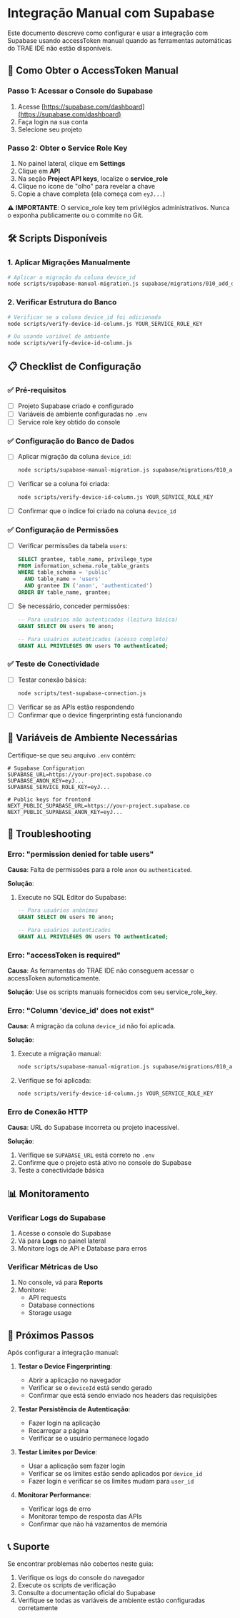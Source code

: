 # Integração Manual com Supabase

Este documento descreve como configurar e usar a integração com Supabase usando accessToken manual quando as ferramentas automáticas do TRAE IDE não estão disponíveis.

## 🔑 Como Obter o AccessToken Manual

### Passo 1: Acessar o Console do Supabase
1. Acesse [https://supabase.com/dashboard](https://supabase.com/dashboard)
2. Faça login na sua conta
3. Selecione seu projeto

### Passo 2: Obter o Service Role Key
1. No painel lateral, clique em **Settings**
2. Clique em **API**
3. Na seção **Project API keys**, localize o **service_role**
4. Clique no ícone de "olho" para revelar a chave
5. Copie a chave completa (ela começa com `eyJ...`)

⚠️ **IMPORTANTE**: O service_role key tem privilégios administrativos. Nunca o exponha publicamente ou o commite no Git.

## 🛠️ Scripts Disponíveis

### 1. Aplicar Migrações Manualmente

```bash
# Aplicar a migração da coluna device_id
node scripts/supabase-manual-migration.js supabase/migrations/010_add_device_id_column.sql YOUR_SERVICE_ROLE_KEY
```

### 2. Verificar Estrutura do Banco

```bash
# Verificar se a coluna device_id foi adicionada
node scripts/verify-device-id-column.js YOUR_SERVICE_ROLE_KEY

# Ou usando variável de ambiente
node scripts/verify-device-id-column.js
```

## 📋 Checklist de Configuração

### ✅ Pré-requisitos
- [ ] Projeto Supabase criado e configurado
- [ ] Variáveis de ambiente configuradas no `.env`
- [ ] Service role key obtido do console

### ✅ Configuração do Banco de Dados
- [ ] Aplicar migração da coluna `device_id`:
  ```bash
  node scripts/supabase-manual-migration.js supabase/migrations/010_add_device_id_column.sql YOUR_SERVICE_ROLE_KEY
  ```
- [ ] Verificar se a coluna foi criada:
  ```bash
  node scripts/verify-device-id-column.js YOUR_SERVICE_ROLE_KEY
  ```
- [ ] Confirmar que o índice foi criado na coluna `device_id`

### ✅ Configuração de Permissões
- [ ] Verificar permissões da tabela `users`:
  ```sql
  SELECT grantee, table_name, privilege_type 
  FROM information_schema.role_table_grants 
  WHERE table_schema = 'public' 
    AND table_name = 'users' 
    AND grantee IN ('anon', 'authenticated') 
  ORDER BY table_name, grantee;
  ```
- [ ] Se necessário, conceder permissões:
  ```sql
  -- Para usuários não autenticados (leitura básica)
  GRANT SELECT ON users TO anon;
  
  -- Para usuários autenticados (acesso completo)
  GRANT ALL PRIVILEGES ON users TO authenticated;
  ```

### ✅ Teste de Conectividade
- [ ] Testar conexão básica:
  ```bash
  node scripts/test-supabase-connection.js
  ```
- [ ] Verificar se as APIs estão respondendo
- [ ] Confirmar que o device fingerprinting está funcionando

## 🔧 Variáveis de Ambiente Necessárias

Certifique-se que seu arquivo `.env` contém:

```env
# Supabase Configuration
SUPABASE_URL=https://your-project.supabase.co
SUPABASE_ANON_KEY=eyJ...
SUPABASE_SERVICE_ROLE_KEY=eyJ...

# Public keys for frontend
NEXT_PUBLIC_SUPABASE_URL=https://your-project.supabase.co
NEXT_PUBLIC_SUPABASE_ANON_KEY=eyJ...
```

## 🚨 Troubleshooting

### Erro: "permission denied for table users"

**Causa**: Falta de permissões para a role `anon` ou `authenticated`.

**Solução**:
1. Execute no SQL Editor do Supabase:
   ```sql
   -- Para usuários anônimos
   GRANT SELECT ON users TO anon;
   
   -- Para usuários autenticados
   GRANT ALL PRIVILEGES ON users TO authenticated;
   ```

### Erro: "accessToken is required"

**Causa**: As ferramentas do TRAE IDE não conseguem acessar o accessToken automaticamente.

**Solução**: Use os scripts manuais fornecidos com seu service_role_key.

### Erro: "Column 'device_id' does not exist"

**Causa**: A migração da coluna `device_id` não foi aplicada.

**Solução**:
1. Execute a migração manual:
   ```bash
   node scripts/supabase-manual-migration.js supabase/migrations/010_add_device_id_column.sql YOUR_SERVICE_ROLE_KEY
   ```
2. Verifique se foi aplicada:
   ```bash
   node scripts/verify-device-id-column.js YOUR_SERVICE_ROLE_KEY
   ```

### Erro de Conexão HTTP

**Causa**: URL do Supabase incorreta ou projeto inacessível.

**Solução**:
1. Verifique se `SUPABASE_URL` está correto no `.env`
2. Confirme que o projeto está ativo no console do Supabase
3. Teste a conectividade básica

## 📊 Monitoramento

### Verificar Logs do Supabase
1. Acesse o console do Supabase
2. Vá para **Logs** no painel lateral
3. Monitore logs de API e Database para erros

### Verificar Métricas de Uso
1. No console, vá para **Reports**
2. Monitore:
   - API requests
   - Database connections
   - Storage usage

## 🔄 Próximos Passos

Após configurar a integração manual:

1. **Testar o Device Fingerprinting**:
   - Abrir a aplicação no navegador
   - Verificar se o `deviceId` está sendo gerado
   - Confirmar que está sendo enviado nos headers das requisições

2. **Testar Persistência de Autenticação**:
   - Fazer login na aplicação
   - Recarregar a página
   - Verificar se o usuário permanece logado

3. **Testar Limites por Device**:
   - Usar a aplicação sem fazer login
   - Verificar se os limites estão sendo aplicados por `device_id`
   - Fazer login e verificar se os limites mudam para `user_id`

4. **Monitorar Performance**:
   - Verificar logs de erro
   - Monitorar tempo de resposta das APIs
   - Confirmar que não há vazamentos de memória

## 📞 Suporte

Se encontrar problemas não cobertos neste guia:

1. Verifique os logs do console do navegador
2. Execute os scripts de verificação
3. Consulte a documentação oficial do Supabase
4. Verifique se todas as variáveis de ambiente estão configuradas corretamente